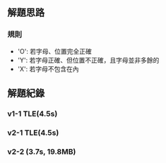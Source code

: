 ## 解題思路

### 規則
- 'O': 若字母、位置完全正確
- 'Y': 若字母正確、但位置不正確，且字母並非多餘的
- 'X': 若字母不包含在內


## 解題紀錄
### v1-1 TLE(4.5s)
### v2-1 TLE(4.5s)
### v2-2 (3.7s, 19.8MB)